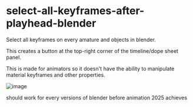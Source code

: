 # select-all-keyframes-after-playhead-blender
Select all keyframes on every amature and objects in blender.

This creates a button at the top-right corner of the timeline/dope sheet panel.

This is made for animators so it doesn't have the ability to manipulate material keyframes and other properties.

![image](https://github.com/RolandVyens/select-all-keyframes-after-playhead-blender/assets/30930721/481dc231-b3ff-464e-a9af-13d2fc1cab4b)

should work for every versions of blender before animation 2025 achieves
